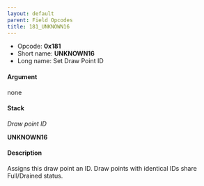 ```yaml
---
layout: default
parent: Field Opcodes
title: 181_UNKNOWN16
---
```


-   Opcode: **0x181**
-   Short name: **UNKNOWN16**
-   Long name: Set Draw Point ID

#### Argument

none

#### Stack

  
*Draw point ID*

**UNKNOWN16**

#### Description

Assigns this draw point an ID. Draw points with identical IDs share Full/Drained status.
